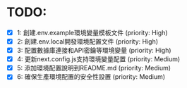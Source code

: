 # TODO:

- [x] 1: 創建.env.example環境變量模板文件 (priority: High)
- [x] 2: 創建.env.local開發環境配置文件 (priority: High)
- [x] 3: 配置數據庫連接和API密鑰等環境變量 (priority: High)
- [x] 4: 更新next.config.js支持環境變量配置 (priority: Medium)
- [x] 5: 添加環境配置說明到README.md (priority: Medium)
- [x] 6: 確保生產環境配置的安全性設置 (priority: Medium)

